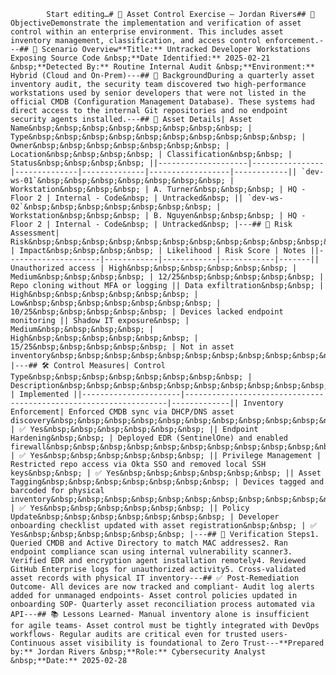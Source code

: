 
            Start editing…# 🧰 Asset Control Exercise – Jordan Rivers## 🎯 ObjectiveDemonstrate the implementation and verification of asset control within an enterprise environment. This includes asset inventory management, classification, and access control enforcement.---## 🧩 Scenario Overview**Title:** Untracked Developer Workstations Exposing Source Code &nbsp;**Date Identified:** 2025-02-21 &nbsp;**Detected By:** Routine Internal Audit &nbsp;**Environment:** Hybrid (Cloud and On-Prem)---## 💼 BackgroundDuring a quarterly asset inventory audit, the security team discovered two high-performance workstations used by senior developers that were not listed in the official CMDB (Configuration Management Database). These systems had direct access to the internal Git repositories and no endpoint security agents installed.---## 🧾 Asset Details| Asset Name&nbsp;&nbsp;&nbsp;&nbsp;&nbsp;&nbsp;&nbsp;&nbsp; | Type&nbsp;&nbsp;&nbsp;&nbsp;&nbsp;&nbsp;&nbsp;&nbsp;&nbsp;&nbsp; | Owner&nbsp;&nbsp;&nbsp;&nbsp;&nbsp;&nbsp;&nbsp; | Location&nbsp;&nbsp;&nbsp;&nbsp; | Classification&nbsp;&nbsp; | Status&nbsp;&nbsp;&nbsp;&nbsp; ||--------------------|----------------|--------------|--------------|------------------|------------|| `dev-ws-01`&nbsp;&nbsp;&nbsp;&nbsp;&nbsp;&nbsp;&nbsp; | Workstation&nbsp;&nbsp;&nbsp; | A. Turner&nbsp;&nbsp;&nbsp; | HQ - Floor 2 | Internal - Code&nbsp; | Untracked&nbsp; || `dev-ws-02`&nbsp;&nbsp;&nbsp;&nbsp;&nbsp;&nbsp;&nbsp; | Workstation&nbsp;&nbsp;&nbsp; | B. Nguyen&nbsp;&nbsp;&nbsp; | HQ - Floor 2 | Internal - Code&nbsp; | Untracked&nbsp; |---## 🧪 Risk Assessment| Risk&nbsp;&nbsp;&nbsp;&nbsp;&nbsp;&nbsp;&nbsp;&nbsp;&nbsp;&nbsp;&nbsp;&nbsp;&nbsp;&nbsp;&nbsp; | Impact&nbsp;&nbsp;&nbsp;&nbsp; | Likelihood | Risk Score | Notes ||---------------------|------------|------------|------------|-------|| Unauthorized access | High&nbsp;&nbsp;&nbsp;&nbsp;&nbsp;&nbsp; | Medium&nbsp;&nbsp;&nbsp;&nbsp; | 12/25&nbsp;&nbsp;&nbsp;&nbsp;&nbsp; | Repo cloning without MFA or logging || Data exfiltration&nbsp;&nbsp; | High&nbsp;&nbsp;&nbsp;&nbsp;&nbsp;&nbsp; | Low&nbsp;&nbsp;&nbsp;&nbsp;&nbsp;&nbsp;&nbsp; | 10/25&nbsp;&nbsp;&nbsp;&nbsp;&nbsp; | Devices lacked endpoint monitoring || Shadow IT exposure&nbsp; | Medium&nbsp;&nbsp;&nbsp;&nbsp; | High&nbsp;&nbsp;&nbsp;&nbsp;&nbsp;&nbsp; | 15/25&nbsp;&nbsp;&nbsp;&nbsp;&nbsp; | Not in asset inventory&nbsp;&nbsp;&nbsp;&nbsp;&nbsp;&nbsp;&nbsp;&nbsp;&nbsp;&nbsp;&nbsp;&nbsp;&nbsp; |---## 🛠️ Control Measures| Control Type&nbsp;&nbsp;&nbsp;&nbsp;&nbsp;&nbsp;&nbsp;&nbsp; | Description&nbsp;&nbsp;&nbsp;&nbsp;&nbsp;&nbsp;&nbsp;&nbsp;&nbsp;&nbsp;&nbsp;&nbsp;&nbsp;&nbsp;&nbsp;&nbsp;&nbsp;&nbsp;&nbsp;&nbsp;&nbsp;&nbsp;&nbsp;&nbsp;&nbsp;&nbsp;&nbsp;&nbsp;&nbsp;&nbsp;&nbsp;&nbsp;&nbsp;&nbsp;&nbsp;&nbsp;&nbsp;&nbsp;&nbsp;&nbsp;&nbsp;&nbsp;&nbsp;&nbsp;&nbsp;&nbsp;&nbsp;&nbsp;&nbsp;&nbsp;&nbsp;&nbsp;&nbsp; | Implemented ||----------------------|------------------------------------------------------------------|-------------|| Inventory Enforcement| Enforced CMDB sync via DHCP/DNS asset discovery&nbsp;&nbsp;&nbsp;&nbsp;&nbsp;&nbsp;&nbsp;&nbsp;&nbsp;&nbsp;&nbsp;&nbsp;&nbsp;&nbsp;&nbsp;&nbsp;&nbsp; | ✅ Yes&nbsp;&nbsp;&nbsp;&nbsp;&nbsp;&nbsp; || Endpoint Hardening&nbsp;&nbsp; | Deployed EDR (SentinelOne) and enabled firewall&nbsp;&nbsp;&nbsp;&nbsp;&nbsp;&nbsp;&nbsp;&nbsp;&nbsp;&nbsp;&nbsp;&nbsp;&nbsp;&nbsp;&nbsp;&nbsp;&nbsp; | ✅ Yes&nbsp;&nbsp;&nbsp;&nbsp;&nbsp;&nbsp; || Privilege Management | Restricted repo access via Okta SSO and removed local SSH keys&nbsp;&nbsp; | ✅ Yes&nbsp;&nbsp;&nbsp;&nbsp;&nbsp;&nbsp; || Asset Tagging&nbsp;&nbsp;&nbsp;&nbsp;&nbsp;&nbsp;&nbsp; | Devices tagged and barcoded for physical inventory&nbsp;&nbsp;&nbsp;&nbsp;&nbsp;&nbsp;&nbsp;&nbsp;&nbsp;&nbsp;&nbsp;&nbsp;&nbsp;&nbsp; | ✅ Yes&nbsp;&nbsp;&nbsp;&nbsp;&nbsp;&nbsp; || Policy Update&nbsp;&nbsp;&nbsp;&nbsp;&nbsp;&nbsp;&nbsp; | Developer onboarding checklist updated with asset registration&nbsp;&nbsp; | ✅ Yes&nbsp;&nbsp;&nbsp;&nbsp;&nbsp;&nbsp; |---## 🔐 Verification Steps1. Queried CMDB and Active Directory to match MAC addresses2. Ran endpoint compliance scan using internal vulnerability scanner3. Verified EDR and encryption agent installation remotely4. Reviewed GitHub Enterprise logs for unauthorized activity5. Cross-validated asset records with physical IT inventory---## ✅ Post-Remediation Outcome- All devices are now tracked and compliant- Audit log alerts added for unmanaged endpoints- Asset control policies updated in onboarding SOP- Quarterly asset reconciliation process automated via API---## 📚 Lessons Learned- Manual inventory alone is insufficient for agile teams- Asset control must be tightly integrated with DevOps workflows- Regular audits are critical even for trusted users- Continuous asset visibility is foundational to Zero Trust---**Prepared by:** Jordan Rivers &nbsp;**Role:** Cybersecurity Analyst &nbsp;**Date:** 2025-02-28